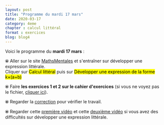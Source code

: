 ```yaml
---
layout: post
title: "Programme du mardi 17 mars"
date: 2020-03-17
category: 4eme
chapter : calcul littéral
format : exercices
blog: blog4
---
```


Voici le programme du <b>mardi 17 mars</b> :

⦿ Aller sur le site <a href="http://mathsmentales.net/">MathsMentales</a> et s'entraîner sur développer une expression littérale.
<br>
Cliquer sur <mark>Calcul littéral</mark> puis sur <mark>Développer une expression de la forme k×(a+b)</mark>
 
⦿ Faire <b>les exercices 1 et 2 sur le cahier d'exercices</b> (si vous ne voyez pas le fichier, <a href="/exercices/4eme/4eme_exercices_mardi_17_mars_2020.pdf">cliquer ici</a>). 

<object data="/exercices/4eme/4eme_exercices_mardi_17_mars_2020.pdf" width="100%" height="500" type='application/pdf'></object>
 
⦿ Regarder la <a class="correction" href="/exercices/4eme/4eme_exercices_mardi_17_mars_2020_corrections.pdf">correction</a> pour vérifier  le travail. 
 
⦿ Regarder cette <a class="video" href="https://youtu.be/S_ckQpWzmG8">première vidéo</a> et cette <a class="video" href="https://youtu.be/URNld8xsXgM">deuxième vidéo</a> si vous avez des difficultés sur développer une expression littérale.
